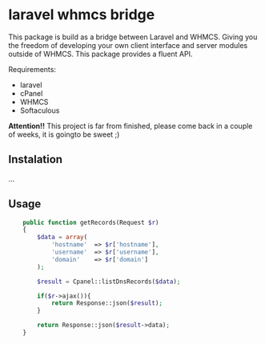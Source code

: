 # laravel whmcs bridge

This package is build as a bridge between Laravel and WHMCS. Giving you the freedom of developing your own client interface and server modules outside of WHMCS. This package provides a fluent API.

Requirements:
- laravel
- cPanel
- WHMCS
- Softaculous

**Attention!!**
This project is far from finished, please come back in a couple of weeks, it is goingto be sweet ;)

## Instalation
...

## Usage

```php
    public function getRecords(Request $r)
    {
        $data = array(
            'hostname'  => $r['hostname'],
            'username'  => $r['username'],
            'domain'    => $r['domain']
        );

        $result = Cpanel::listDnsRecords($data);

        if($r->ajax()){
            return Response::json($result);
        }

        return Response::json($result->data);
    }
```
